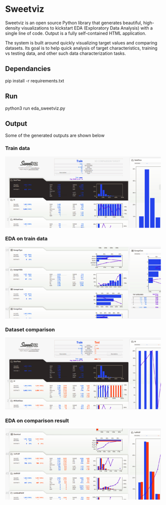 # Sweetviz

Sweetviz is an open source Python library that generates beautiful, high-density visualizations to kickstart EDA (Exploratory Data Analysis) with a single line of code. Output is a fully self-contained HTML application.  

The system is built around quickly visualizing target values and comparing datasets. Its goal is to help quick analysis of target characteristics, training vs testing data, and other such data characterization tasks.

## Dependancies

pip install -r requirements.txt

## Run

python3 run eda_sweetviz.py

## Output

Some of the generated outputs are shown below

### Train data
![Alt text](output/summary.png?raw=true "Train data")
### EDA on train data
![Alt text](output/eda.png?raw=true "EDA on train data")
### Dataset comparison
![Alt text](output/summary_compare.png?raw=true "Dataset comparison")
### EDA on comparison result
![Alt text](output/eda_compare.png?raw=true "EDA on comparison result")

